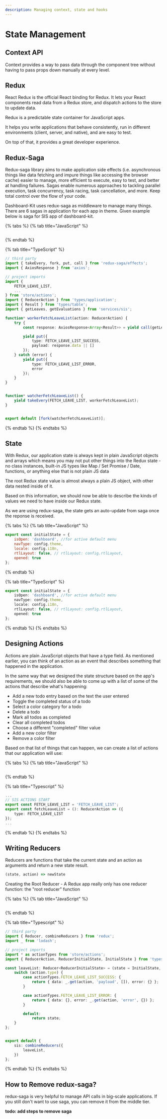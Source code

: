 ```yaml
---
description: Managing context, state and hooks
---
```


# State Management

## Context API

Context provides a way to pass data through the component tree without having to pass props down manually at every level.

## Redux

React Redux is the official React binding for Redux. It lets your React components read data from a Redux store, and dispatch actions to the store to update data.

Redux is a predictable state container for JavaScript apps.

It helps you write applications that behave consistently, run in different environments (client, server, and native), and are easy to test.

On top of that, it provides a great developer experience.

## Redux-Saga

Redux-saga library aims to make application side effects (i.e. asynchronous things like data fetching and impure things like accessing the browser cache) easier to manage, more efficient to execute, easy to test, and better at handling failures. Sagas enable numerous approaches to tackling parallel execution, task concurrency, task racing, task cancellation, and more. Keep total control over the flow of your code.

Dashboard-Kit uses redux-saga as middleware to manage many things. There are 6 sagas in application for each app in theme. Given example below is saga for SIS app of dashboard-kit.

{% tabs %}
{% tab title="JavaScript" %}
```javascript
```
{% endtab %}

{% tab title="TypeScript" %}
```typescript
// third party
import { takeEvery, fork, put, call } from 'redux-saga/effects';
import { AxiosResponse } from 'axios';

// project imports
import {
    FETCH_LEAVE_LIST,
    ...
} from 'store/actions';
import { ReducerAction } from 'types/application';
import { Result } from 'types/table';
import { getLeaves, getEvaluations } from 'services/sis';

function* workerFetchLeaveList(action: ReducerAction) {
    try {
        const response: AxiosResponse<Array<Result>> = yield call(getLeaves);

        yield put({
            type: FETCH_LEAVE_LIST_SUCCESS,
            payload: response.data || []
        });
    } catch (error) {
        yield put({
            type: FETCH_LEAVE_LIST_ERROR,
            error
        });
    }
}


function* watcherFetchLeaveList() {
    yield takeEvery(FETCH_LEAVE_LIST, workerFetchLeaveList);
}


export default [fork(watcherFetchLeaveList)];

```
{% endtab %}
{% endtabs %}

## State

With Redux, our application state is always kept in plain JavaScript objects and arrays which means you may not put other things into the Redux state - no class instances, built-in JS types like Map / Set Promise / Date, functions, or anything else that is not plain JS data

The root Redux state value is almost always a plain JS object, with other data nested inside of it.

Based on this information, we should now be able to describe the kinds of values we need to have inside our Redux state.

As we are using redux-saga, the state gets an auto-update from saga once the reponse is received.

{% tabs %}
{% tab title="JavaScript" %}
```javascript
export const initialState = {
    isOpen: 'dashboard', //for active default menu
    navType: config.theme,
    locale: config.i18n,
    rtlLayout: false, // rtlLayout: config.rtlLayout,
    opened: true
};
```
{% endtab %}

{% tab title="TypeScript" %}
```typescript
export const initialState = {
    isOpen: 'dashboard', //for active default menu
    navType: config.theme,
    locale: config.i18n,
    rtlLayout: false, // rtlLayout: config.rtlLayout,
    opened: true
};
```
{% endtab %}
{% endtabs %}

## Designing Actions

Actions are plain JavaScript objects that have a type field. As mentioned earlier, you can think of an action as an event that describes something that happened in the application.

In the same way that we designed the state structure based on the app's requirements, we should also be able to come up with a list of some of the actions that describe what's happening:

* Add a new todo entry based on the text the user entered
* Toggle the completed status of a todo
* Select a color category for a todo
* Delete a todo
* Mark all todos as completed
* Clear all completed todos
* Choose a different "completed" filter value
* Add a new color filter
* Remove a color filter

Based on that list of things that can happen, we can create a list of actions that our application will use:

{% tabs %}
{% tab title="JavaScript" %}
```javascript
```
{% endtab %}

{% tab title="Typescript" %}
```typescript
...
// SIS ACTIONS START
export const FETCH_LEAVE_LIST = 'FETCH_LEAVE_LIST';
export const fetchLeaveList = (): ReducerAction => ({
    type: FETCH_LEAVE_LIST
});
...
```
{% endtab %}
{% endtabs %}

## **Writing Reducers**

Reducers are functions that take the current state and an action as arguments and return a new state result.

```javascript
(state, action) => newState
```

Creating the Root Reducer - A Redux app really only has one reducer function: the "root reducer" function

{% tabs %}
{% tab title="JavaScript" %}
```javascript
```
{% endtab %}

{% tab title="Typescript" %}
```typescript
// third party
import { Reducer, combineReducers } from 'redux';
import _ from 'lodash';

// project imports
import * as actionTypes from 'store/actions';
import { ReducerAction, ReducerInitialState, InitialState } from 'types/application';

const leaveList: Reducer<ReducerInitialState> = (state = InitialState, action: ReducerAction) => {
    switch (action.type) {
        case actionTypes.FETCH_LEAVE_LIST_SUCCESS: {
            return { data: _.get(action, 'payload', []), error: {} };
        }

        case actionTypes.FETCH_LEAVE_LIST_ERROR: {
            return { data: {}, error: _.get(action, 'error', {}) };
        }

        default:
            return state;
    }
};


export default {
    sis: combineReducers({
        leaveList,
    })
};

```
{% endtab %}
{% endtabs %}

## How to Remove redux-saga?

redux-saga is very helpful to manage API calls in big-scale applications. If you still don't want to use saga, you can remove it from the middle tier.&#x20;

**todo: add steps to remove saga**
